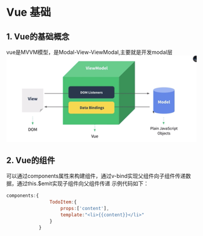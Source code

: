 # Vue 基础

## 1. Vue的基础概念

vue是MVVM模型，是Modal-View-ViewModal,主要就是开发modal层
![](/assets/vue/vue1.png)

## 2. Vue的组件
可以通过components属性来构建组件，通过v-bind实现父组件向子组件传递数据，通过this.$emit实现子组件向父组件传递
示例代码如下：
``` javascript
components:{
                TodoItem:{
                    props:['content'],
                    template:"<li>{{content}}</li>"
                }
            }

```

